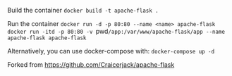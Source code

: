 
Build the container
`docker build -t apache-flask .`

Run the container
`docker run -d -p 80:80 --name <name> apache-flask`
`docker run -itd -p 80:80 -v `pwd`/app:/var/www/apache-flask/app --name apache-flask apache-flask`

Alternatively, you can use docker-compose with:
`docker-compose up -d`


Forked from https://github.com/Craicerjack/apache-flask


